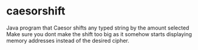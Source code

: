 # caesorshift
Java program that Caesor shifts any typed string by the amount selected
Make sure you dont make the shift too big as it somehow starts displaying memory addresses instead of the desired cipher. 
